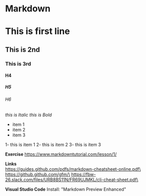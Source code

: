 # Markdown

# This is first line
## This is 2nd
### This is 3rd
#### H4  
##### H5
###### H6

_this is Italic_
*this is Bold*

* item 1
* item 2
* item 3

1- this is item 1
2- this is item 2
3- this is item 3

**Exercise**
https://www.markdowntutorial.com/lesson/1/

**Links**\
https://guides.github.com/pdfs/markdown-cheatsheet-online.pdf\
https://github.github.com/gfm/\
https://fbw-26.slack.com/files/URB8BS11N/FR69UJMKL/cli-cheat-sheet.pdf\

**Visual Studio Code**
Install: "Markdown Preview Enhanced"
